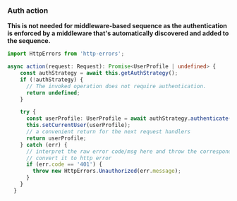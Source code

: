 ### Auth action

**This is not needed for middleware-based sequence as the authentication is
enforced by a middleware that's automatically discovered and added to the
sequence.**

```ts
import HttpErrors from 'http-errors';

async action(request: Request): Promise<UserProfile | undefined> {
    const authStrategy = await this.getAuthStrategy();
    if (!authStrategy) {
      // The invoked operation does not require authentication.
      return undefined;
    }

    try {
      const userProfile: UserProfile = await authStrategy.authenticate(request);
      this.setCurrentUser(userProfile);
      // a convenient return for the next request handlers
      return userProfile;
    } catch (err) {
      // interpret the raw error code/msg here and throw the corresponding HTTP error
      // convert it to http error
      if (err.code == '401') {
        throw new HttpErrors.Unauthorized(err.message);
      }
    }
  }
```
